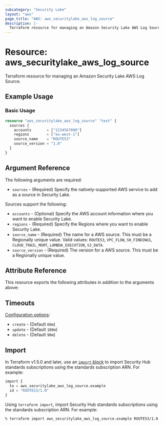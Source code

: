 ```yaml
---
subcategory: "Security Lake"
layout: "aws"
page_title: "AWS: aws_securitylake_aws_log_source"
description: |-
  Terraform resource for managing an Amazon Security Lake AWS Log Source.
---
```


# Resource: aws_securitylake_aws_log_source

Terraform resource for managing an Amazon Security Lake AWS Log Source.

## Example Usage

### Basic Usage

```terraform
resource "aws_securitylake_aws_log_source" "test" {
  sources {
    accounts       = ["1234567890"]
    regions        = ["eu-west-1"]
    source_name    = "ROUTE53"
    source_version = "1.0"
  }
}
```

## Argument Reference

The following arguments are required:

* `sources` - (Required) Specify the natively-supported AWS service to add as a source in Security Lake.

Sources support the following:

* `accounts` - (Optional) Specify the AWS account information where you want to enable Security Lake.
* `regions` - (Required) Specify the Regions where you want to enable Security Lake.
* `source_name` - (Required) The name for a AWS source. This must be a Regionally unique value. Valid values: `ROUTE53`, `VPC_FLOW`, `SH_FINDINGS`, `CLOUD_TRAIL_MGMT`, `LAMBDA_EXECUTION`, `S3_DATA`.
* `source_version` - (Required) The version for a AWS source. This must be a Regionally unique value.

## Attribute Reference

This resource exports the following attributes in addition to the arguments above:

## Timeouts

[Configuration options](https://developer.hashicorp.com/terraform/language/resources/syntax#operation-timeouts):

* `create` - (Default `60m`)
* `update` - (Default `180m`)
* `delete` - (Default `90m`)

## Import

In Terraform v1.5.0 and later, use an [`import` block](https://developer.hashicorp.com/terraform/language/import) to import Security Hub standards subscriptions using the standards subscription ARN. For example:

```terraform
import {
  to = aws_securitylake_aws_log_source.example
  id = "ROUTE53/1.0"
}
```

Using `terraform import`, import Security Hub standards subscriptions using the standards subscription ARN. For example:

```console
% terraform import aws_securitylake_aws_log_source.example ROUTE53/1.0
```

